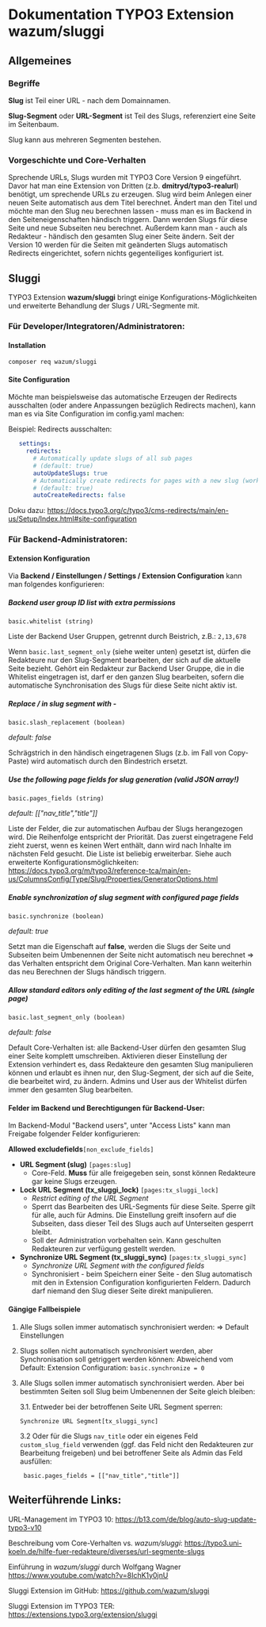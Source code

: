 # Dokumentation TYPO3 Extension wazum/sluggi

## Allgemeines

### Begriffe

**Slug** ist Teil einer URL - nach dem Domainnamen.

**Slug-Segment** oder **URL-Segment** ist Teil des Slugs, referenziert eine Seite im Seitenbaum.

Slug kann aus mehreren Segmenten bestehen.

### Vorgeschichte und Core-Verhalten

Sprechende URLs, Slugs wurden mit TYPO3 Core Version 9 eingeführt.
Davor hat man eine Extension von Dritten (z.b. __dmitryd/typo3-realurl__)  benötigt, um sprechende URLs zu erzeugen.
Slug wird beim Anlegen einer neuen Seite automatisch aus dem Titel berechnet.
Ändert man den Titel und möchte man den Slug neu berechnen lassen - muss man es im Backend in den Seiteneigenschaften
händisch triggern.
Dann werden Slugs für diese Seite und neue Subseiten neu berechnet.
Außerdem kann man - auch als Redakteur - händisch den gesamten Slug einer Seite ändern.
Seit der Version 10 werden für die Seiten mit geänderten Slugs automatisch Redirects eingerichtet, sofern nichts
gegenteiliges konfiguriert ist.

## Sluggi

TYPO3 Extension __wazum/sluggi__ bringt einige Konfigurations-Möglichkeiten und erweiterte Behandlung der Slugs /
URL-Segmente mit.

### Für Developer/Integratoren/Administratoren:

#### Installation

`composer req wazum/sluggi`

#### Site Configuration

Möchte man beispielsweise das automatische Erzeugen der Redirects ausschalten (oder andere Anpassungen bezüglich
Redirects machen), kann man es via Site Configuration im config.yaml machen:

Beispiel: Redirects ausschalten:

```yaml
   settings:
     redirects:
       # Automatically update slugs of all sub pages
       # (default: true)
       autoUpdateSlugs: true
       # Automatically create redirects for pages with a new slug (works only in LIVE workspace)
       # (default: true)
       autoCreateRedirects: false
```

Doku dazu: https://docs.typo3.org/c/typo3/cms-redirects/main/en-us/Setup/Index.html#site-configuration

### Für Backend-Administratoren:

#### Extension Konfiguration

Via **Backend / Einstellungen / Settings / Extension Configuration** kann man folgendes konfigurieren:

##### Backend user group ID list with extra permissions

`basic.whitelist (string)`

Liste der Backend User Gruppen, getrennt durch Beistrich, z.B.:
`2,13,678`

Wenn `basic.last_segment_only` (siehe weiter unten) gesetzt ist, dürfen die Redakteure nur den Slug-Segment bearbeiten, der
sich auf die aktuelle Seite bezieht.
Gehört ein Redakteur zur Backend User Gruppe, die in die Whitelist eingetragen ist, darf er den ganzen Slug bearbeiten,
sofern die automatische Synchronisation des Slugs für diese Seite nicht aktiv ist.

##### Replace / in slug segment with -

`basic.slash_replacement (boolean)`

_default: false_

Schrägstrich in den händisch eingetragenen Slugs (z.b. im Fall von Copy-Paste) wird automatisch durch den Bindestrich
ersetzt.

##### Use the following page fields for slug generation (valid JSON array!)

`basic.pages_fields (string)`

_default: [["nav_title","title"]]_

Liste der Felder, die zur automatischen Aufbau der Slugs herangezogen wird.
Die Reihenfolge entspricht der Priorität.
Das zuerst eingetragene Feld zieht zuerst, wenn es keinen Wert enthält, dann wird nach Inhalte im nächsten Feld
gesucht.
Die Liste ist beliebig erweiterbar. Siehe auch erweiterte
Konfigurationsmöglichkeiten: https://docs.typo3.org/m/typo3/reference-tca/main/en-us/ColumnsConfig/Type/Slug/Properties/GeneratorOptions.html

##### Enable synchronization of slug segment with configured page fields

`basic.synchronize (boolean)`

_default: true_

Setzt man die Eigenschaft auf __false__, werden die Slugs der Seite und Subseiten beim Umbenennen der Seite nicht
automatisch neu berechnet => das Verhalten entspricht dem Original Core-Verhalten.
Man kann weiterhin das neu Berechnen der Slugs händisch triggern.

##### Allow standard editors only editing of the last segment of the URL (single page)

`basic.last_segment_only (boolean)`

_default: false_

Default Core-Verhalten ist: alle Backend-User dürfen den gesamten Slug einer Seite komplett umschreiben.
Aktivieren dieser Einstellung der Extension verhindert es, dass Redakteure den gesamten Slug manipulieren können und
erlaubt es ihnen nur, den Slug-Segment, der sich auf die Seite, die bearbeitet wird, zu ändern. 
Admins und User aus der Whitelist dürfen immer den gesamten Slug bearbeiten.

#### Felder im Backend und Berechtigungen für Backend-User:

Im Backend-Modul "Backend users", unter "Access Lists" kann man Freigabe folgender Felder konfigurieren:

**Allowed excludefields**`[non_exclude_fields]`

* **URL Segment (slug)** `[pages:slug]`
    * Core-Feld. **Muss** für alle freigegeben sein, sonst können Redakteure gar keine Slugs erzeugen.
* **Lock URL Segment (tx_sluggi_lock)** `[pages:tx_sluggi_lock]`
    * _Restrict editing of the URL Segment_
    * Sperrt das Bearbeiten des URL-Segments für diese Seite. Sperre gilt für alle, auch für Admins. Die Einstellung
      greift insofern auf die Subseiten, dass dieser Teil des Slugs auch auf Unterseiten gesperrt bleibt.
    * Soll der Administration vorbehalten sein. Kann geschulten Redakteuren zur verfügung gestellt werden.
* **Synchronize URL Segment (tx_sluggi_sync)** `[pages:tx_sluggi_sync]`
    * _Synchronize URL Segment with the configured fields_
    * Synchronisiert - beim Speichern einer Seite - den Slug automatisch mit den in Extension Configuration
      konfigurierten Feldern. Dadurch darf niemand den Slug dieser Seite direkt manipulieren.

#### Gängige Fallbeispiele

1. Alle Slugs sollen immer automatisch synchronisiert werden:
   => Default Einstellungen

2. Slugs sollen nicht automatisch synchronisiert werden, aber Synchronisation soll getriggert werden können:
   Abweichend vom Default:
   Extension Configuration: `basic.synchronize = 0`

3. Alle Slugs sollen immer automatisch synchronisiert werden. Aber bei bestimmten Seiten soll Slug beim Umbenennen der
   Seite gleich bleiben:

   3.1. Entweder bei der betroffenen Seite URL Segment sperren:

       Synchronize URL Segment[tx_sluggi_sync]

   3.2 Oder für die Slugs `nav_title` oder ein eigenes Feld `custom_slug_field` verwenden (ggf. das Feld nicht den
   Redakteuren zur Bearbeitung freigeben) und bei betroffener Seite als Admin das Feld ausfüllen:

        basic.pages_fields = [["nav_title","title"]]

## Weiterführende Links:

URL-Management im TYPO3 10: https://b13.com/de/blog/auto-slug-update-typo3-v10

Beschreibung vom Core-Verhalten vs. _wazum/sluggi_: https://typo3.uni-koeln.de/hilfe-fuer-redakteure/diverses/url-segmente-slugs

Einführung in _wazum/sluggi_ durch Wolfgang Wagner https://www.youtube.com/watch?v=8IchK1y0jnU

Sluggi Extension im GitHub: https://github.com/wazum/sluggi

Sluggi Extension im TYPO3 TER: https://extensions.typo3.org/extension/sluggi

